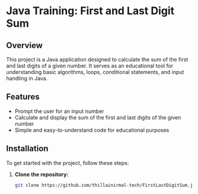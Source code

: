 # Java Training: First and Last Digit Sum

## Overview
This project is a Java application designed to calculate the sum of the first and last digits of a given number. It serves as an educational tool for understanding basic algorithms, loops, conditional statements, and input handling in Java.

## Features
- Prompt the user for an input number
- Calculate and display the sum of the first and last digits of the given number
- Simple and easy-to-understand code for educational purposes

## Installation
To get started with the project, follow these steps:

1. **Clone the repository:**
   ```sh
   git clone https://github.com/thillainirmal-tech/FirstLastDigitSum.java.git
